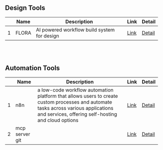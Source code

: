 
## Design Tools
||Name|Description|Link|Detail|
|-|---|---|---|---|
|1|FLORA|AI powered workflow build system for design|[Link](https://www.florafauna.ai/)|[Detail]()|


<br><br>


## Automation Tools
||Name|Description|Link|Detail|
|-|---|---|---|---|
|1|n8n|a low-code workflow automation platform that allows users to create custom processes and automate tasks across various applications and services, offering self-hosting and cloud options|[Link](https://n8n.io/)|[Detail]()|
|2|mcp server git||[Link](https://github.com/modelcontextprotocol/servers)|[Detail]()|